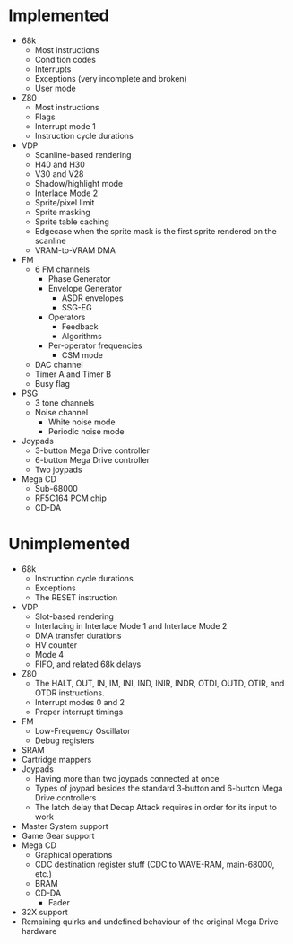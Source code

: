# Implemented
- 68k
  - Most instructions
  - Condition codes
  - Interrupts
  - Exceptions (very incomplete and broken)
  - User mode
- Z80
  - Most instructions
  - Flags
  - Interrupt mode 1
  - Instruction cycle durations
- VDP
  - Scanline-based rendering
  - H40 and H30
  - V30 and V28
  - Shadow/highlight mode
  - Interlace Mode 2
  - Sprite/pixel limit
  - Sprite masking
  - Sprite table caching
  - Edgecase when the sprite mask is the first sprite rendered on the scanline
  - VRAM-to-VRAM DMA
- FM
  - 6 FM channels
    - Phase Generator
    - Envelope Generator
      - ASDR envelopes
      - SSG-EG
    - Operators
      - Feedback
      - Algorithms
    - Per-operator frequencies
      - CSM mode
  - DAC channel
  - Timer A and Timer B
  - Busy flag
- PSG
  - 3 tone channels
  - Noise channel
    - White noise mode
    - Periodic noise mode
- Joypads
  - 3-button Mega Drive controller
  - 6-button Mega Drive controller
  - Two joypads
- Mega CD
  - Sub-68000
  - RF5C164 PCM chip
  - CD-DA

# Unimplemented
- 68k
  - Instruction cycle durations
  - Exceptions
  - The RESET instruction
- VDP
  - Slot-based rendering
  - Interlacing in Interlace Mode 1 and Interlace Mode 2
  - DMA transfer durations
  - HV counter
  - Mode 4
  - FIFO, and related 68k delays
- Z80
  - The HALT, OUT, IN, IM, INI, IND, INIR, INDR, OTDI, OUTD, OTIR, and OTDR
    instructions.
  - Interrupt modes 0 and 2
  - Proper interrupt timings
- FM
  - Low-Frequency Oscillator
  - Debug registers
- SRAM
- Cartridge mappers
- Joypads
  - Having more than two joypads connected at once
  - Types of joypad besides the standard 3-button and 6-button Mega Drive controllers
  - The latch delay that Decap Attack requires in order for its input to work
- Master System support
- Game Gear support
- Mega CD
  - Graphical operations
  - CDC destination register stuff (CDC to WAVE-RAM, main-68000, etc.)
  - BRAM
  - CD-DA
    - Fader
- 32X support
- Remaining quirks and undefined behaviour of the original Mega Drive hardware
